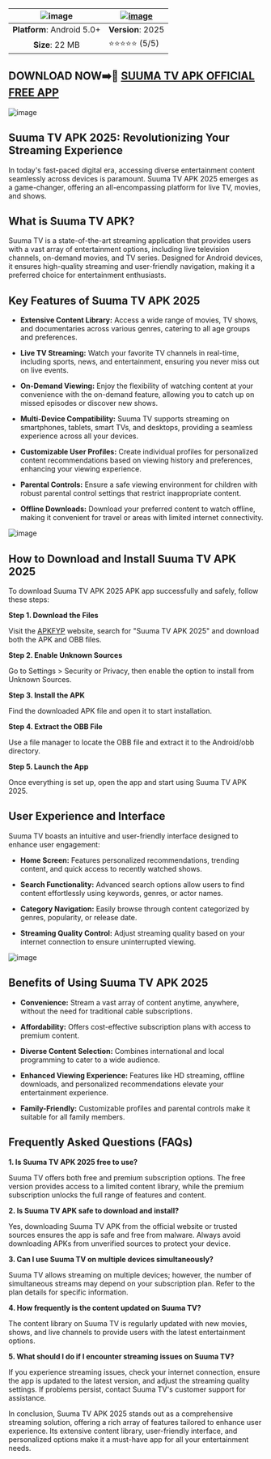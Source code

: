 | ![image](https://github.com/user-attachments/assets/671c3c3e-8173-457a-a0c7-c7c9c74d74cc) | [![image](https://github.com/user-attachments/assets/f3653b21-bedc-4f7d-8b9e-b7164e44587a)](https://apkfyp.com/suuma-tv.html)  |
|:-------------------------------------------------:|-----------------------|
| **Platform**: Android 5.0+                       | **Version**: 2025     |
| **Size**: 22 MB                                  | ⭐⭐⭐⭐⭐ (5/5) |

## DOWNLOAD NOW➡️📱 [SUUMA TV APK OFFICIAL FREE APP](https://apkfyp.com/suuma-tv.html)

![image](https://github.com/user-attachments/assets/3486d805-b98c-4cb3-9d8f-1b89ac0fcb99)

## Suuma TV APK 2025: Revolutionizing Your Streaming Experience

In today's fast-paced digital era, accessing diverse entertainment content seamlessly across devices is paramount. Suuma TV APK 2025 emerges as a game-changer, offering an all-encompassing platform for live TV, movies, and shows.

## What is Suuma TV APK?

Suuma TV is a state-of-the-art streaming application that provides users with a vast array of entertainment options, including live television channels, on-demand movies, and TV series. Designed for Android devices, it ensures high-quality streaming and user-friendly navigation, making it a preferred choice for entertainment enthusiasts.

## Key Features of Suuma TV APK 2025

- **Extensive Content Library:** Access a wide range of movies, TV shows, and documentaries across various genres, catering to all age groups and preferences.

- **Live TV Streaming:** Watch your favorite TV channels in real-time, including sports, news, and entertainment, ensuring you never miss out on live events.

- **On-Demand Viewing:** Enjoy the flexibility of watching content at your convenience with the on-demand feature, allowing you to catch up on missed episodes or discover new shows.

- **Multi-Device Compatibility:** Suuma TV supports streaming on smartphones, tablets, smart TVs, and desktops, providing a seamless experience across all your devices.

- **Customizable User Profiles:** Create individual profiles for personalized content recommendations based on viewing history and preferences, enhancing your viewing experience.

- **Parental Controls:** Ensure a safe viewing environment for children with robust parental control settings that restrict inappropriate content.

- **Offline Downloads:** Download your preferred content to watch offline, making it convenient for travel or areas with limited internet connectivity.

![image](https://github.com/user-attachments/assets/7aaa5518-6299-4c2f-99a9-57749fc64f7e)

## How to Download and Install Suuma TV APK 2025

To download Suuma TV APK 2025 APK app successfully and safely, follow these steps:

**Step 1. Download the Files**

Visit the [APKFYP](https://apkfyp.com/) website, search for "Suuma TV APK 2025" and download both the APK and OBB files.

**Step 2. Enable Unknown Sources**

Go to Settings > Security or Privacy, then enable the option to install from Unknown Sources.

**Step 3. Install the APK**

Find the downloaded APK file and open it to start installation.

**Step 4. Extract the OBB File**

Use a file manager to locate the OBB file and extract it to the Android/obb directory.

**Step 5. Launch the App**

Once everything is set up, open the app and start using Suuma TV APK 2025.

## User Experience and Interface

Suuma TV boasts an intuitive and user-friendly interface designed to enhance user engagement:

- **Home Screen:** Features personalized recommendations, trending content, and quick access to recently watched shows.

- **Search Functionality:** Advanced search options allow users to find content effortlessly using keywords, genres, or actor names.

- **Category Navigation:** Easily browse through content categorized by genres, popularity, or release date.

- **Streaming Quality Control:** Adjust streaming quality based on your internet connection to ensure uninterrupted viewing.

![image](https://github.com/user-attachments/assets/ea258edc-372d-4e9d-a6a7-1bdca62ff771)

## Benefits of Using Suuma TV APK 2025

- **Convenience:** Stream a vast array of content anytime, anywhere, without the need for traditional cable subscriptions.

- **Affordability:** Offers cost-effective subscription plans with access to premium content.

- **Diverse Content Selection:** Combines international and local programming to cater to a wide audience.

- **Enhanced Viewing Experience:** Features like HD streaming, offline downloads, and personalized recommendations elevate your entertainment experience.

- **Family-Friendly:** Customizable profiles and parental controls make it suitable for all family members.

## Frequently Asked Questions (FAQs)

**1. Is Suuma TV APK 2025 free to use?**

Suuma TV offers both free and premium subscription options. The free version provides access to a limited content library, while the premium subscription unlocks the full range of features and content.

**2. Is Suuma TV APK safe to download and install?**

Yes, downloading Suuma TV APK from the official website or trusted sources ensures the app is safe and free from malware. Always avoid downloading APKs from unverified sources to protect your device.

**3. Can I use Suuma TV on multiple devices simultaneously?**

Suuma TV allows streaming on multiple devices; however, the number of simultaneous streams may depend on your subscription plan. Refer to the plan details for specific information.

**4. How frequently is the content updated on Suuma TV?**

The content library on Suuma TV is regularly updated with new movies, shows, and live channels to provide users with the latest entertainment options.

**5. What should I do if I encounter streaming issues on Suuma TV?**

If you experience streaming issues, check your internet connection, ensure the app is updated to the latest version, and adjust the streaming quality settings. If problems persist, contact Suuma TV's customer support for assistance.

In conclusion, Suuma TV APK 2025 stands out as a comprehensive streaming solution, offering a rich array of features tailored to enhance user experience. Its extensive content library, user-friendly interface, and personalized options make it a must-have app for all your entertainment needs. 
